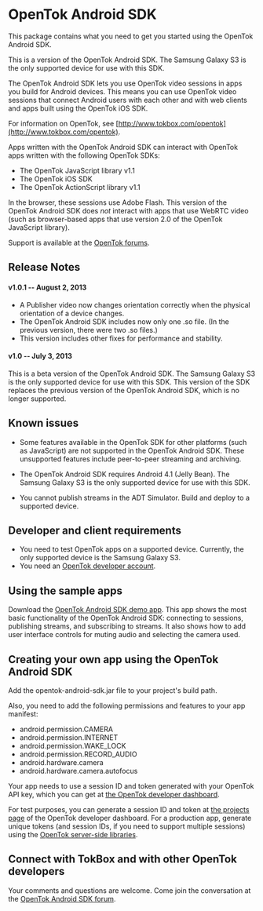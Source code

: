 OpenTok Android SDK
===================

This package contains what you need to get you started using the OpenTok Android SDK.

This is a version of the OpenTok Android SDK. The Samsung Galaxy S3 is the only supported device for use with this SDK.

The OpenTok Android SDK lets you use OpenTok video sessions in apps you build for Android devices.
This means you can use OpenTok video sessions that connect Android users with each other and with web clients and apps built using
the OpenTok iOS SDK.

For information on OpenTok, see [http://www.tokbox.com/opentok](http://www.tokbox.com/opentok).

Apps written with the OpenTok Android SDK can interact with OpenTok apps written with the following OpenTok SDKs:

* The OpenTok JavaScript library v1.1
* The OpenTok iOS SDK
* The OpenTok ActionScript library v1.1

In the browser, these sessions use Adobe Flash. This version of the OpenTok Android SDK does *not* interact with apps that use
WebRTC video (such as browser-based apps that use version 2.0 of the OpenTok JavaScript library).

Support is available at the [OpenTok forums](http://www.tokbox.com/forums/android).

Release Notes
-------------

#### v1.0.1 -- August 2, 2013

* A Publisher video now changes orientation correctly when the physical orientation of a device changes.
* The OpenTok Android SDK includes now only one .so file. (In the previous version, there were two .so files.)
* This version includes other fixes for performance and stability.

#### v1.0 -- July 3, 2013

This is a beta version of the OpenTok Android SDK. The Samsung Galaxy S3 is the only supported device for use with this SDK.
This version of the SDK replaces the previous version of the OpenTok Android SDK, which is no longer supported.
  
Known issues
------------

* Some features available in the OpenTok SDK for other platforms (such as JavaScript) are not supported in the OpenTok Android SDK. These unsupported features include peer-to-peer streaming and archiving.

* The OpenTok Android SDK requires Android 4.1 (Jelly Bean). The Samsung Galaxy S3 is the only supported device for use with this SDK.

* You cannot publish streams in the ADT Simulator. Build and deploy to a supported device.

Developer and client requirements
---------------------------------

* You need to test OpenTok apps on a supported device. Currently, the only supported device is the Samsung Galaxy S3.
* You need an [OpenTok developer account](https://dashboard.tokbox.com/). 

Using the sample apps
---------------------

Download the [OpenTok Android SDK demo app](https://github.com/opentok/opentok-android-sdk-demo). This app shows the most basic
functionality of the OpenTok Android SDK: connecting to sessions, publishing streams, and subscribing to streams. It also shows
how to add user interface controls for muting audio and selecting the camera used.

Creating your own app using the OpenTok Android SDK
---------------------------------------------------

Add the opentok-android-sdk.jar file to your project's build path.

Also, you need to add the following permissions and features to your app manifest:

* android.permission.CAMERA
* android.permission.INTERNET
* android.permission.WAKE_LOCK
* android.permission.RECORD_AUDIO
* android.hardware.camera
* android.hardware.camera.autofocus

Your app needs to use a session ID and token generated with your OpenTok API key, which you can get at
[the OpenTok developer dashboard](https://dashboard.tokbox.com).

For test purposes, you can generate a session ID and token at [the projects page](https://dashboard.tokbox.com/projects)
of the OpenTok developer dashboard. For a production app, generate unique tokens (and session IDs, if you need to support
multiple sessions) using the [OpenTok server-side libraries](http://www.tokbox.com/opentok/docs/server/server_side_libraries.html).

Connect with TokBox and with other OpenTok developers
-----------------------------------------------------

Your comments and questions are welcome. Come join the conversation at the
[OpenTok Android SDK forum](http://www.tokbox.com/forums/android).
